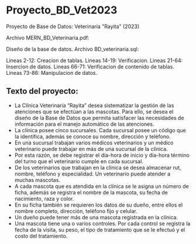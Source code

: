 # Proyecto_BD_Vet2023
Proyecto de Base de Datos: Veterinaria "Rayita" (2023)

Archivo MERN_BD_Veterinaria.pdf:

Diseño de la base de datos.
Archivo BD_veterinaria.sql:

Lineas 2-12: Creacion de tablas. 
Lineas 14-19: Verificacion. 
Lineas 21-64: Insercion de datos. 
Lineas 66-71: Verificacion de contenido de tablas. 
Lineas 73-86: Manipulacion de datos. 

## Texto del proyecto:
- La Clínica Veterinaria “Rayita” desea sistematizar la gestión de las atenciones que se efectúan a las mascotas. Para ello, se desea el diseño de la Base de Datos que permita satisfacer las necesidades de información para el manejo automático de las atenciones.
- La clínica posee cinco sucursales. Cada sucursal posee un código que la identifica, además se conoce su nombre, dirección y teléfono.
- En una sucursal trabajan varios médicos veterinarios y un médico veterinario puede trabajar en más de una sucursal de la clínica.
- Por esta razón, se debe registrar el día-hora de inicio y día-hora término del turno que el veterinario cumple en cada sucursal.
- De los veterinarios que trabajan en la clínica se desea almacenar rut, nombre, teléfono y especialidad.  Un veterinario puede atender a muchas mascotas.
- A cada mascota que es atendida en la clínica se le asigna un número de ficha, además se registra el nombre de la mascota, su fecha de nacimiento, raza y color.
- En su ficha también se requieren los datos de su dueño, entre ellos el nombre completo, dirección, teléfono fijo y celular.
- Un dueño puede tener más de una mascota registrada en la clínica.
- Una mascota tiene una o varios controles. Por cada control se registra la fecha de la visita, su peso, el tipo de tratamiento que se le efectuó y el costo del tratamiento.
